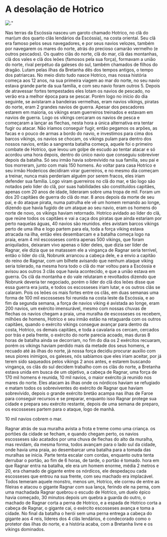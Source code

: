 <!DOCTYPE html>
<html>
  <head>
  <style>
  html {
  font-size: 10px;
  font-family: 'Open Sans', sans-serif;
}


h1 {
  font-size: 40px;
  text-align: center;
}

p, li {
  font-size: 16px;  
  line-height: 2;
  letter-spacing: 1px;
}


html {
  background-color: #f2f2f2;
}

body {
  width: 600px;
  margin: 0 auto;
  background-color: #ffffff;
  padding: 0 40px 60px 20px;
  border: 5px solid black;
}

h1 {
  margin: 0;
  padding: 20px 0;  
  color: #1a0000;
 
}

img {
  display: block;
  margin: 0 auto;
}
  </style>
    <link href="st" rel="stylesheet" type="text/css">
    <meta charset="utf-8">
    <title>Terra Media</title>
    <link href='https://fonts.googleapis.com/css?family=Roboto' rel='stylesheet' type='text/css'>
  </head>
  <body>
    <h1>A desolação de Hotrico</h1>
    <img src="images/firefox-icon.png" alt=.">

    

 <p>
    Nas terras da Escóssia nasceu um garoto chamado Hotrico, no clã do mar(um dos quarto clãs lendários da Escóssia), na costa oriental.
Seu clã era famoso pelos seus navegadores, e por seus navios velozes, também por navegarem os mares do norte, atrás do precioso camarão vermelho (e outros pescados).
Os quatro clãs do norte, clã do mar, clã das montanhas, clã dos vales e clã dos leões (famosos pela sua força), formavam a união do norte, rival perpétuo da galeses do sul, também chamados de filhos do dragão. Lutam pelas ilhas da Bretanha dês dos tempos antigos, o tempo dos patriarcas.
No meio disto tudo nasce Hotrico, mas nossa história começa aos 12 anos, na sua primeira viagem ao mar do norte, no seu navio estava grande parte da sua família, e com seu navio foram outros 5. Depois de atravessar fortes tempestades eles lotam os navios de pescado, no verão era a melhor época para se pescar.
Porém logo no início do dia seguinte, se avistaram a bandeiras vermelhas, eram navios vikings, piratas do norte, eram 2 grandes navios de guerra. Apesar dos pescadores estarem em maioria, os vikings eram guerreiros treinados e estavam em navios de guerra. Logo os vikings cercaram os navios de pesca e começaram a lançar as flechas, nesta hora a única alternativa era tentar fugir ou atacar. Não iríamos conseguir fugir, então pegamos os arpões, as facas e o pouco de armas a bordo do navio, e investimos para cima dos barcos vikings, os navios se chocam, os vikings pulam para dentro dos nossos navios, então a sangrenta batalha começa, aquele foi o primeiro combate de Hotrico, que levou um golpe de escudo ao tentar atacar e só acordou uma hora depois, dentro do único navio que conseguiu sobreviver depois da batalha. Só seu irmão havia sobrevivido na sua família, seu pai e tios morreram, junto com mais 150 homens. Ao voltar para casa Hotrico e seu irmão Hodericos decidiram virar guerreiros, e no mesmo dia começam a treinar, nunca mais perderiam alguém por serem fracos, eles iriam defender sua família. Logo viram guerreiros no clã do mar, e tão logo são notados pelo líder do clã, por suas habilidades são constituídos capitães, apenas com 20 anos de idade, lideraram sobre uma tropa de mil. Foram um dos 20 capitães de guerra do clã do mar.
8 anos depois da morte de seu pai, e do ataque pirata, numa patrulha ele vê um homem remando ao longe, dizendo que havia fugido de um ataque ao seu navio, eram os homens do norte de novo, os vikings haviam retornado. Hotrico avidado ao líder do clã, que reúne todos os capitães e vai a caça dos piratas que ainda estariam por perto naquelas águas, 40 navios são reunidos. eles avistam barcos vikings perto de uma ilha e logo partem para ela, toda a força viking estava atracada na ilha, então eles desembarcam e a batalha começa logo na praia, eram 4 mil escosseses contra apenas 500 vikings, que foram aniquilados, deixaram vivo apenas o líder deles, que dizia ser líder de Ragnar, ele dizia que se matassem ele a vingança de Ragnar seria terrível, então o líder do clã, Nobrunk arrancou a cabeça dele, e a envio a capitão do reino de Ragnar, com um bilhete avisando que nenhum ataque viking seria tolerado, na mesma hora todo o clã do mar voltou para a Escóssia e avisou aos outros 3 clãs oque havia acontecido, e que a união estava em guerra. Os clã da montanha e do vale relutaram e revoltados dizendo que Nobrunk deveria ter negociado, porém o líder do clã dos leões disse que essa guerra era justa, e todos os escosseses iriam lutar, e os outros clãs se calaram. Pois os leões os mais fortes entre os clãs, em duas semanas uma forma de 100 mil escosseses foi reunida na costa leste da Escóssia, e ao fim da segunda semana, a força de navios viking é avistada ao longe, eram 200 navios, um exército imensurável, mesmo com nossas chuvas de flechas os navios chegam a praia, uma muralha de escosseses os recebem, milhões de homens, Hotrico e seu irmão estão na retaguarda com os outros capitães, quando o exército vikings consegue avançar para dentro da costa, Hotrico, os demais capitães, e toda a cavalaria os cercam, cercados por trás e pela frente, o exército do norte parecia acoado, mas duras 8 horas de batalha ainda se decorriam, no fim do dia os 2 exércitos recuaram, porém os vikings haviam perdido mais da metade dos seus homens, e recuado até às ilhas do norte, já nossa força decidiu procurar auxílio com seus piores inimigos, os galeses, nós sabíamos que eles iriam aceitar, por já terem sido saqueados pelos vikings 2 anos antes, e estarem buscando vingança, os clãs do sul decidem trabalho com os clãs do norte, a Bretanha estava unida em busca de um objetivo, a cabeça de Ragnar, uma força de 170 mil homens é reunida, 10 mil navios, o maior exército já reunido nos mares do norte.
Eles atacam às ilhas onde os nórdicos haviam se refugiado e matam todos os sobreviventes do exército de Ragnar que haviam sobrevivido, depois o grande exército bretão acampa nas ilhas de Faroe para conseguir recursos e se preparar, enquanto isso Ragnar protege sua cidade e prepara seu exército restante, depois de uma semana de preparo, os escosseses partem para o ataque, logo de manhã.

10 mil navios cobrem o mar.

Ragnar atrás de sua muralha avista a frota e treme como uma criança. os portões da cidade se fecham, e quando chegam perto, os navios escosseses são acatados por uma chuva de flechas do alto da muralha, mas revidam, da mesma forma, todos avançam para o lado sul da cidade, onde havia uma praia, ao desembarcar uma batalha para a tomada das muralhas se inicia.
Parte tenta escalar com cordas, enquanto outra tenta derrubar o portão, ao fim de 6 horas, de tarde, o portão é tomado. hora em que Ragnar entra na batalha, ele era um homem enorme, média 2 metros e 20, era chamado de gigante entre os nórdicos, ele despedaçou cada escosseses que entrou na sua frente, com seu machado era implacável. Todos temeram aquele monstro, menos um, Hotrico, ele correu de entre as fileiras e atacou o gigante Ragnar com sua lança, ferindo ele na perna, com uma machadada Ragnar quebrou o escudo de Hotrico, um duelo épico havia começado, 30 minutos depois um quebra a guarda do outro, o machado de Ragnar corta a perna de Hotrico, e a espada de Hotrico corta a cabeça de Ragnar, o gigante cai, o exército escosseses avança e toma a cidade.
No final da batalha o herói sem uma perna entrega a cabeça do gigante aos 4 reis, líderes dos 4 clãs lendários, é condecorado como o protetor das ilhas do norte, e a história acaba, com a Bretanha livre e os vikings dominados.</p>


  </body>
</html>
